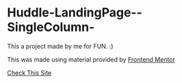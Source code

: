 # Huddle-LandingPage--SingleColumn-
 This a project made by me for FUN. :)


This was made using material provided by [Frontend Mentor](https://www.frontendmentor.io)

[Check This Site](https://huddlesc.glitch.me)
